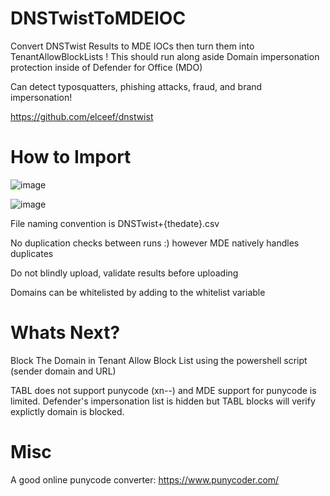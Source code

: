 # DNSTwistToMDEIOC
Convert DNSTwist Results to MDE IOCs then turn them into TenantAllowBlockLists ! This should run along aside Domain impersonation protection inside of Defender for Office (MDO)  

Can detect typosquatters, phishing attacks, fraud, and brand impersonation!

https://github.com/elceef/dnstwist

# How to Import  
![image](https://user-images.githubusercontent.com/55988027/279781043-db91bef8-7537-4aa8-afe2-e28eb6163717.png)

![image](https://github.com/jkerai1/DNSTwistToMDEIOC/assets/55988027/d889ad6a-dba2-481d-b8ab-cada3eb33f7e)


File naming convention is DNSTwist+{thedate}.csv

No duplication checks between runs :) however MDE natively handles duplicates

Do not blindly upload, validate results before uploading  

Domains can be whitelisted by adding to the whitelist variable

# Whats Next?  

Block The Domain in Tenant Allow Block List using the powershell script (sender domain and URL)

TABL does not support punycode (xn--) and MDE support for punycode is limited. Defender's impersonation list is hidden but TABL blocks will verify explictly domain is blocked.    

# Misc  
A good online punycode converter: https://www.punycoder.com/
